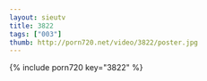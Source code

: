 ```yaml
--- 
layout: sieutv
title: 3822
tags: ["003"]
thumb: http://porn720.net/video/3822/poster.jpg
---
```

{% include porn720 key="3822" %} 
